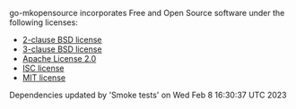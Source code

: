go-mkopensource incorporates Free and Open Source software under the following licenses:

* [2-clause BSD license](https://opensource.org/licenses/BSD-2-Clause)
* [3-clause BSD license](https://opensource.org/licenses/BSD-3-Clause)
* [Apache License 2.0](https://opensource.org/licenses/Apache-2.0)
* [ISC license](https://opensource.org/licenses/ISC)
* [MIT license](https://opensource.org/licenses/MIT)


Dependencies updated by 'Smoke tests' on Wed Feb  8 16:30:37 UTC 2023
